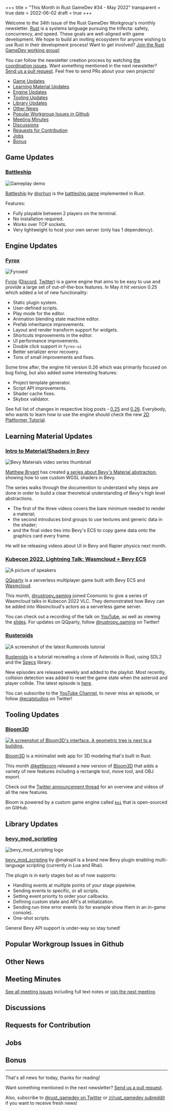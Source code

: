 +++
title = "This Month in Rust GameDev #34 - May 2022"
transparent = true
date = 2022-06-02
draft = true
+++

<!-- no toc -->

<!-- Check the post with markdownlint-->

Welcome to the 34th issue of the Rust GameDev Workgroup's
monthly newsletter.
[Rust] is a systems language pursuing the trifecta:
safety, concurrency, and speed.
These goals are well-aligned with game development.
We hope to build an inviting ecosystem for anyone wishing
to use Rust in their development process!
Want to get involved? [Join the Rust GameDev working group!][join]

You can follow the newsletter creation process
by watching [the coordination issues][coordination].
Want something mentioned in the next newsletter?
[Send us a pull request][pr].
Feel free to send PRs about your own projects!

[Rust]: https://rust-lang.org
[join]: https://github.com/rust-gamedev/wg#join-the-fun
[pr]: https://github.com/rust-gamedev/rust-gamedev.github.io
[coordination]: https://github.com/rust-gamedev/rust-gamedev.github.io/issues?q=label%3Acoordination
[Rust]: https://rust-lang.org
[join]: https://github.com/rust-gamedev/wg#join-the-fun

- [Game Updates](#game-updates)
- [Learning Material Updates](#learning-material-updates)
- [Engine Updates](#engine-updates)
- [Tooling Updates](#tooling-updates)
- [Library Updates](#library-updates)
- [Other News](#other-news)
- [Popular Workgroup Issues in Github](#popular-workgroup-issues-in-github)
- [Meeting Minutes](#meeting-minutes)
- [Discussions](#discussions)
- [Requests for Contribution](#requests-for-contribution)
- [Jobs](#jobs)
- [Bonus](#bonus)

<!--
Ideal section structure is:

```
### [Title]

![image/GIF description](image link)
_image caption_

A paragraph or two with a summary and [useful links].

_Discussions:
[/r/rust](https://reddit.com/r/rust/todo),
[twitter](https://twitter.com/todo/status/123456)_

[Title]: https://first.link
[useful links]: https://other.link
```

If needed, a section can be split into subsections with a "------" delimiter.
-->

## Game Updates

### [Battleship]

![Gameplay demo](battleship.gif)

[Battleship] by [@orhun] is the [battleship game] implemented in Rust.

Features:

- Fully playable between 2 players on the terminal.
- No installation required.
- Works over TCP sockets.
- Very lightweight to host your own server (only has 1 dependency).

[Battleship]: https://github.com/orhun/battleship-rs
[battleship game]: https://en.wikipedia.org/wiki/Battleship_(game)
[@orhun]: https://github.com/orhun/

## Engine Updates

### [Fyrox]

![Fyroxed](fyrox.png)

[Fyrox] ([Discord][fyrox_discord], [Twitter][fyrox_twitter]) is a game engine that
aims to be easy to use and provide a large set of out-of-the-box features. In May
it hit version 0.25 which added a lot of new functionality:

- Static plugin system.
- User-defined scripts.
- Play mode for the editor.
- Animation blending state machine editor.
- Prefab inheritance improvements.
- Layout and render transform support for widgets.
- Shortcuts improvements in the editor.
- UI performance improvements.
- Double click support in `fyrox-ui`
- Better serializer error recovery.
- Tons of small improvements and fixes.

Some time after, the engine hit version 0.26 which was primarily focused on bug fixing,
but also added some interesting features:

- Project template generator.
- Script API improvements.
- Shader cache fixes.
- Skybox validator.

See full list of changes in respective blog posts - [0.25] and [0.26]. Everybody,
who wants to learn how to use the engine should check the new 
[2D Platformer Tutorial][platformer_tutorial].

[Fyrox]: https://github.com/FyroxEngine/Fyrox
[0.25]: https://fyrox.rs/blog/post/feature-highlights-0-25/
[0.26]: https://fyrox.rs/blog/post/feature-highlights-0-26/
[fyrox_discord]: https://discord.com/invite/xENF5Uh
[fyrox_twitter]: https://twitter.com/DmitryNStepanov
[platformer_tutorial]: https://fyrox-book.github.io/fyrox/tutorials/platformer/part1.html

## Learning Material Updates

### [Intro to Material/Shaders in Bevy][bevy-materials-playlist]

![Bevy Materials video series thumbnail](bevy-material-series.png)

[Matthew Bryant][matthew-bryant-youtube] has created
[a series about Bevy's Material abstraction][bevy-materials-playlist],
showing how to use custom WGSL shaders in Bevy.

The series walks through the documention to understand why steps are done in
order to build a clear theoretical understanding of Bevy's high level abstractions.

- The first of the three videos covers the bare minimum needed
  to render a material;
- the second introduces bind groups to use textures and generic data in
  the shader;
- and the final video ties into Bevy's ECS to copy game data onto the
  graphics card every frame.

He will be releasing videos about UI in Bevy and Rapier physics next month.

[bevy-materials-playlist]: https://youtube.com/playlist?list=PLT_D88-MTFOMNRPAC-62Hz096aIjT4Noy
[matthew-bryant-youtube]: https://youtube.com/channel/UC7v3YEDa603x_84PgCPytzA

### [Kubecon 2022, Lightning Talk: Wasmcloud + Bevy ECS][Lightning-Talk-schedule]

![A picture of speakers](./lightingtalk.jpeg)

[QQparty][alanpoon-qqparty] is a serverless multiplayer game built with Bevy ECS
and [Wasmcloud][wasmcloud_website].

This month, [@rustropy_gaming][alanpoon_twitter] joined Cosmonic to give
a series of Wasmcloud talks in Kubecon 2022 VLC. They demonstrated
how Bevy can be added into Wasmcloud's actors as a serverless
game server.

You can check out a recording of the talk on [YouTube][Lightning-Talk-youtube],
as well as viewing the [slides][Lightning-Talk-pdf]. For updates on QQparty,
follow [@rustropy_gaming][alanpoon_twitter] on Twitter!

[Lightning-Talk-schedule]: https://cloudnativewasmdayeu22.sched.com/event/zgbG/lightning-talk-wasmcloud-bevy-ecs-solution-to-woe-of-indie-game-developers-alan-poon-yong-quan-shopee?iframe=no&w=100%&sidebar=yes&bg=no
[Lightning-Talk-pdf]: https://static.sched.com/hosted_files/cloudnativewasmdayeu22/3c/lightingtalk-alan_pdf.pdf
[Lightning-Talk-youtube]: https://youtube.com/watch?v=8q2sPPX5aXY&list=PLj6h78yzYM2Ni0u-ONljTkv4uOutyjwq9&index=3
[alanpoon-qqparty]: https://github.com/alanpoon/qq_party
[alanpoon_twitter]: https://twitter.com/rustropy_gaming
[wasmcloud_website]: https://wasmcloud.dev/

### [Rusteroids][rusteroids-youtube-playlist]

![A screenshot of the latest Rusteroids tutorial](./rusteroids-screenshot.png)

[Rusteroids][rusteroids-github] is a tutorial recreating a clone of Asteroids
in Rust, using SDL2 and the [Specs][rust-specs-crate] library.

New episodes are released weekly and added to the playlist. Most recently,
collision detection was added to reset the game state when the asteroid
and player collide. The latest episode is [here][rusteroids-latest].

You can subscribe to the [YouTube Channel][electrocat-youtube],
to never miss an episode, or follow [@ecatstudios][ecatstudios-twitter] on
Twitter!

[rusteroids-youtube-playlist]: https://youtube.com/playlist?list=PLFOS-Gn3aXROnSfl26esPExssd-rQw6jD
[rusteroids-github]: https://github.com/filtoid/rusteroids
[rust-specs-crate]: https://docs.rs/specs/latest/specs/
[rusteroids-latest]: https://youtube.com/watch?v=KTDdlWErmYU&list=PLFOS-Gn3aXROnSfl26esPExssd-rQw6jD&index=9
[electrocat-youtube]: https://youtube.com/channel/UC1m6P72nySpB3lKWDYGVipw
[ecatstudios-twitter]: https://twitter.com/ecatstudios

## Tooling Updates

### [Bloom3D][bloom3d]

[![A screenshot of Bloom3D's interface. A geometric tree is next to a building.](bloom.jpg)][bloom3d]

[Bloom3D](bloom3d) is a minimalist web app for 3D modeling that's built in Rust.

This month [@kettlecorn][kettlecorn_twitter] released a new version of
[Bloom3D][bloom3d] that adds a variety of new features including a
rectangle tool, move tool, and OBJ export.

Check out the [Twitter announcement thread][bloom_update_twitter] for an overview
and videos of all the new features.

Bloom is powered by a custom game engine called [`koi`](koi) that is open-sourced
on GitHub.

[bloom3d]: https://bloom3d.com
[koi]: https://github.com/kettle11/koi
[kettlecorn_twitter]: https://twitter.com/kettlecorn
[bloom_update_twitter]: https://twitter.com/kettlecorn/status/1529193509462360065

## Library Updates

### [bevy_mod_scripting]

![bevy_mod_scripting logo](logo_bevy_scripting.svg)

[bevy_mod_scripting] by @makspll is a brand new Bevy plugin
enabling multi-language scripting (currently in Lua and Rhai).

The plugin is in early stages but as of now supports:

- Handling events at multiple points of your stage pipeleine.
- Sending events to specific, or all scripts.
- Setting event priority to order your callbacks.
- Defining custom state and API's at initialization.
- Sending run-time error events (to for example show them in an in-game console).
- One-shot scripts.

General Bevy API support is under-way so stay tuned!

[bevy_mod_scripting]: https://github.com/makspll/bevy_mod_scripting

## Popular Workgroup Issues in Github

<!-- Up to 10 links to interesting issues -->

## Other News

<!-- One-liners for plan items that haven't got their own sections. -->

## Meeting Minutes

<!-- Up to 10 most important notes + a link to the full details -->

[See all meeting issues][label_meeting] including full text notes
or [join the next meeting][join].

[label_meeting]: https://github.com/rust-gamedev/wg/issues?q=label%3Ameeting

## Discussions

<!-- Links to handpicked reddit/twitter/urlo/etc threads that provide
useful information -->

## Requests for Contribution

<!-- Links to "good first issue"-labels or direct links to specific tasks -->

## Jobs

<!-- An optional section for new jobs related to Rust gamedev -->

## Bonus

<!-- Bonus section to make the newsletter more interesting
and highlight events from the past. -->

------

That's all news for today, thanks for reading!

Want something mentioned in the next newsletter?
[Send us a pull request][pr].

Also, subscribe to [@rust_gamedev on Twitter][@rust_gamedev]
or [/r/rust_gamedev subreddit][/r/rust_gamedev] if you want to receive fresh news!

<!--
TODO: Add real links and un-comment once this post is published
**Discuss this post on**:
[/r/rust_gamedev](TODO),
[Twitter](TODO),
[Discord](https://discord.gg/yNtPTb2).
-->

[/r/rust_gamedev]: https://reddit.com/r/rust_gamedev
[@rust_gamedev]: https://twitter.com/rust_gamedev
[pr]: https://github.com/rust-gamedev/rust-gamedev.github.io
